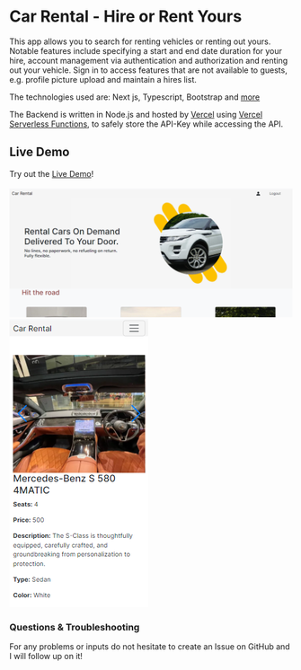 # Car Rental - Hire or Rent Yours

This app allows you to search for renting vehicles or renting out yours. Notable features include specifying a start and end date duration for your hire, account management via authentication and authorization and renting out your vehicle. Sign in to access features that are not available to guests, e.g. profile picture upload and maintain a hires list.

The technologies used are: Next js, Typescript, Bootstrap and [more](https://github.com/AtGbemiga/car-rental-frontend/blob/main/package.json)

The Backend is written in Node.js and hosted by [Vercel](https://vercel.com/) using [Vercel Serverless Functions](https://vercel.com/docs/concepts/functions/serverless-functions), 
to safely store the API-Key while accessing the API.


## Live Demo

Try out the [Live Demo](https://car-rental-frontend-m3hxwt199-atgbemiga.vercel.app/)!
\
\
![car-rental-mockup](https://github.com/AtGbemiga/car-rental-frontend/blob/main/Capture2.PNG)
\
![Screenshot2](https://github.com/AtGbemiga/car-rental-frontend/blob/main/Capture3.png)


### Questions & Troubleshooting

For any problems or inputs do not hesitate to create an Issue on GitHub and I will follow up on it!
